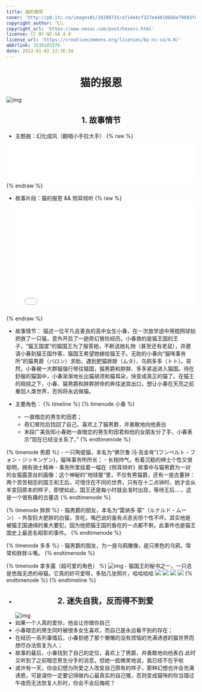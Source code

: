 ```yaml
---
title: 猫的报恩
cover: 'http://p0.itc.cn/images01/20200715/af14ebcf327e448196bbe79803fefa16.jpeg'
copyright_author: 飞儿
copyright_url: 'https://www.nesxc.com/post/hexocc.html'
license: CC BY-NC-SA 4.0
license_url: 'https://creativecommons.org/licenses/by-nc-sa/4.0/'
abbrlink: 3539183376
date: 2022-01-02 23:36:58
---
```

# <center>猫的报恩</center>

<img src="https://cdn.jsdelivr.net/gh/myNightwish/CDN_res/img/猫的报恩-index.jpeg" alt="img" style="zoom: 100%;" />

## <center>1. 故事情节</center>

- 主题曲：幻化成风（翻唱小手拉大手）
{% raw %}
<div style="position: relative; width: 100%; height: 0; padding-bottom: 20%;">
  <iframe src="//music.163.com/outchain/player?type=2&id=482172" scrolling="no" border="0" frameborder="no" framespacing="0" allowfullscreen="true" style="position: absolute; width: 100%; height: 100%; Left: 0; top: 0;" ></iframe>
</div>
{% endraw %}

- 故事片段：猫的报恩 && 侧耳倾听
{% raw %}
    <div style="position: relative; width: 100%; height: 0; padding-bottom: 60%;">
      <iframe src="//player.bilibili.com/player.html?aid=55906649&bvid=BV1E4411G7m5&cid=97731871&page=1" scrolling="no" border="0" frameborder="no" framespacing="0" allowfullscreen="true" style="position: absolute; width: 100%; height: 100%; Left: 0; top: 0;" >
      </iframe>
    </div>
{% endraw %}

- 故事情节：
  描述一位平凡且善良的高中女生小春，在一次放学途中用棍网球拍把救了一只猫，意外开启了一趟奇幻冒险经历。小春救的是猫王国的王子，“猫王国度”的猫国王为了报答她，不断送她礼物（甚至还有老鼠），并邀请小春到猫王国作客，猫国王希望她嫁给猫王子。无助的小春向“猫咪事务所”的猫男爵（バロン）求助，遇到肥猫胖胖（ムタ）、乌鸦多多（トト）。突然，小春被一大群猫强行带往猫国，猫男爵和胖胖、多多紧追进入猫国。待在舒服的猫国中，小春渐渐地长出猫胡须和猫耳朵，快变成真正的猫了。在猫王的阻挠之下，小春、猫男爵和胖胖拼命的奔往迷宫出口，想让小春在天亮之前重回人类世界，否则将永远做猫。

- 主要角色：
{% timeline %}
{% timenode 小春 %}
    - 一直暗恋的男生町田君；
    - 奇幻冒险后找回了自己，喜欢上了猫男爵，并勇敢地向他表白
    - 末段广美告知小春她一直暗恋的男生町田君和他的女朋友分了手，小春表示“现在已经没关系了。”
{% endtimenode %}

{% timenode 男爵 %}
    - 一只陶瓷猫，本名为“佛贝鲁‧冯‧吉金肯”(フンベルト・フォン・ジッキンゲン)，猫咪事务所所长；
    - 长相帅气，有着沉稳的绅士个性又很聪明，拥有骑士精神
    - 事务所里挂着一幅在《侧耳倾听》故事中与猫男爵为一对的女猫露意丝的画像：这个神秘的”地球屋“里，不仅有男猫爵，还有一座古董钟：两个苦苦相恋的国王和王后，可惜住在不同的世界，只有在十二点钟时，她才会从羊变回原本的样子，即使如此，国王还是每小时就会准时出现，等待王后....，这是一个很有趣的古董店
{% endtimenode %}

{% timenode 胖胖 %}
    - 猫男爵的朋友，本名为“雷纳多‧蒙”（ルナルド・ムーン）
    - 外型巨大肥胖的白猫，贪吃，嘴巴说的虽有点恶劣但个性不坏。其实他是被猫王国通缉的重大要犯，因为他把猫王国的鱼吃的一点都不剩，此事件也是猫王国史上最恶名昭彰的事件。
{% endtimenode %}

{% timenode 多多 %}
    - 猫男爵的朋友，为一座乌鸦雕像，是只黑色的乌鸦，常常和胖胖斗嘴。
{% endtimenode %}

{% timenode 拿多露（超可爱的角色） %}
    ![img](https://cdn.jsdelivr.net/gh/myNightwish/CDN_res/img/nadauolu_avator.webp)
    - 猫国王的秘书之一，一只总是悠哉无虑的母猫。它真的好可爱呀，多贴几张照片，哈哈哈哈
    ![](https://cdn.jsdelivr.net/gh/myNightwish/CDN_res/img/naduolu-0.jpeg)
    ![](https://cdn.jsdelivr.net/gh/myNightwish/CDN_res/img/naduolu-1.jpeg)
    ![](https://cdn.jsdelivr.net/gh/myNightwish/CDN_res/img/naduolu-2.jpeg)
    ![](https://cdn.jsdelivr.net/gh/myNightwish/CDN_res/img/naduolu-3.jpeg)
{% endtimenode %}
{% endtimeline %}
- ## <center>2. 迷失自我，反而得不到爱</center>
  <img src="https://cdn.jsdelivr.net/gh/myNightwish/CDN_res/img/猫的报恩——2.jpeg" alt="img" style="zoom: 100%;" />
- 如果一个人真的爱你，他会让你做你自己
- 小春暗恋的男生同时被很多女生喜欢，而自己是永远看不到的存在；
- 在经历一系列事情后，小春拒绝了那个懒懒的没有烦恼的充满诱惑的猫世界而想尽办法恢复为人；
- 故事的最后，小春找到了自己的定位，喜欢上了男爵，并勇敢地向他表白.此时又听到了之前暗恋男生分手的消息，但她一脸微笑地说，我已经不在乎啦
- 或许有一天，你会幻想为所爱之人改变自己原有的样子，那种幻想也许会充满诱惑，可是请你一定要记得做内心最真实的自己喔，否则变成猫咪的你当错过午夜而无法恢复人形时，你会不会后悔呢？